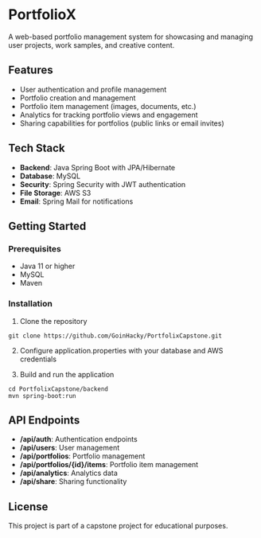 # PortfolioX

A web-based portfolio management system for showcasing and managing user projects, work samples, and creative content.

## Features

- User authentication and profile management
- Portfolio creation and management
- Portfolio item management (images, documents, etc.)
- Analytics for tracking portfolio views and engagement
- Sharing capabilities for portfolios (public links or email invites)

## Tech Stack

- **Backend**: Java Spring Boot with JPA/Hibernate
- **Database**: MySQL
- **Security**: Spring Security with JWT authentication
- **File Storage**: AWS S3
- **Email**: Spring Mail for notifications

## Getting Started

### Prerequisites

- Java 11 or higher
- MySQL
- Maven

### Installation

1. Clone the repository
```
git clone https://github.com/GoinHacky/PortfolixCapstone.git
```

2. Configure application.properties with your database and AWS credentials

3. Build and run the application
```
cd PortfolixCapstone/backend
mvn spring-boot:run
```

## API Endpoints

- **/api/auth**: Authentication endpoints
- **/api/users**: User management
- **/api/portfolios**: Portfolio management
- **/api/portfolios/{id}/items**: Portfolio item management
- **/api/analytics**: Analytics data
- **/api/share**: Sharing functionality

## License

This project is part of a capstone project for educational purposes. 